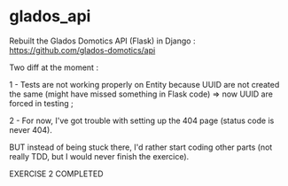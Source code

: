 # glados_api

Rebuilt the Glados Domotics API (Flask) in Django : 
https://github.com/glados-domotics/api

Two diff at the moment : 

1 - Tests are not working properly on Entity because UUID are not created the same (might have missed something in Flask code) => now UUID are forced in testing ;

2 - For now, I've got trouble with setting up the 404 page (status code is never 404). 


BUT instead of being stuck there, I'd rather start coding other parts (not really TDD, but I would never finish the exercice).


EXERCISE 2 COMPLETED
